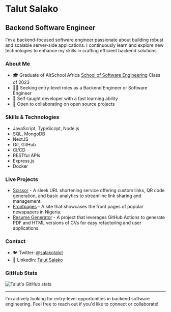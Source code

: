 # Talut Salako

## Backend Software Engineer

I'm a backend-focused software engineer passionate about building robust and scalable server-side applications. I continuously learn and explore new technologies to enhance my skills in crafting efficient backend solutions.

### About Me

- 🎓 Graduate of AltSchool Africa [School of Software Engineering](https://altschoolafrica.com/schools/engineering) Class of 2023
- 👨‍💻 Seeking entry-level roles as a Backend Engineer or Software Engineer
- 🌱 Self-taught developer with a fast learning ability
- 🤝 Open to collaborating on open source projects

### Skills & Technologies

- JavaScript, TypeScript, Node.js
- SQL, MongoDB
- NextJS
- Git, GitHub
- CI/CD
- RESTful APIs
- Express.js
- Docker

### Live Projects

- [Scissor](https://scissor.talut.tech) - A sleek URL shortening service offering custom links, QR code generation, and basic analytics to streamline link sharing and management.
- [Frontpages](https://frontpages.talut.tech) - A site that showcases the front pages of popular newspapers in Nigeria.
- [Resume Generator](https://github.com/plutack/Resume-Generator) - A project that leverages GitHub Actions to generate PDF and HTML versions of CVs for easy refactoring and user applications.

### Contact

- 🐦 Twitter: [@salakotalut](https://twitter.com/salakotalut)
- 💼 LinkedIn: [Talut Salako](https://www.linkedin.com/in/talut-salako/)

### GitHub Stats

![Talut's GitHub stats](https://github-readme-stats.vercel.app/api?username=plutack&show_icons=true)

---

I'm actively looking for entry-level opportunities in backend software engineering. Feel free to reach out if you'd like to connect or collaborate!
